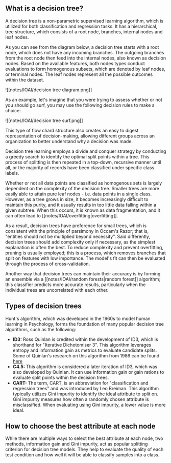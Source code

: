 ## What is a decision tree?

A decision tree is a non-parametric supervised learning algorithm, which is utilized for both classification and regression tasks. It has a  hierarchical, tree structure, which consists of a root node, branches, internal nodes and leaf nodes.

As you can see from the diagram below, a decision tree starts with a root node, which does not have any incoming branches. The outgoing branches from the root node then feed into the internal nodes, also known as decision nodes. Based on the available features, both nodes types conduct evaluations to form homogenous subsets, which are denoted by leaf nodes, or terminal nodes. The leaf nodes represent all the possible outcomes within the dataset.

![[notes/IOAI/decision tree diagram.png]]

As an example, let's imagine that you were trying to assess whether or not you should go surf, you may use the following decision rules to make a choice:

![[notes/IOAI/decision tree surf.png]]

This type of flow chard structure also creates an easy to digest representation of decision-making, allowing different groups across an organization to better understand why a decision was made.

Decision tree learning employs a divide and conquer strategy by conducting a greedy search to identify the optimal split points within a tree. This process of splitting is then repeated in a top-down, recursive manner until all, or the majority of records have been classified under specific class labels.

Whether or not all data points are classified as homogenous sets is largely dependent on the complexity of the decision tree. Smaller trees are more easily able to attain pure leaf nodes - i.e. data points in a single class. However, as a tree grows in size, it becomes increasingly difficult to maintain this purity, and it usually results in too little data falling within a given subtree. When this occurs, it is known as data fragmentation, and it can often lead to [[notes/IOAI/overfitting|overfitting]].

As a result, decision trees have preference for small trees, which is consistent with the principle of parsimony in Occam's Razor; that is, "entities should not be multiplied beyond necessity". Said differently, decision trees should add complexity only if necessary, as the simplest explanation is often the best. To reduce complexity and prevent overfitting, pruning is usually employed; this is a process, which removes branches that split on features with low importance. The model's fit can then be evaluated through the process of cross-validation.

Another way that decision trees can maintain their accuracy is by forming an ensemble via a [[notes/IOAI/random forests|random forest]] algorithm; this classifier predicts more accurate results, particularly when the individual trees are uncorrelated with each other.

## Types of decision trees

Hunt's algorithm, which was developed in the 1960s to model human learning in Psychology, forms the foundation of many popular decision tree algorithms, such as the following:

- **ID3:** Ross Quinlan is credited within the development of ID3, which is shorthand for "Iterative Dichotomiser 3". This algorithm leverages entropy and information gain as metrics to evaluate candidate splits. Some of Quinlan's research on this algorithm from 1986 can be found [here](https://hunch.net/~coms-4771/quinlan.pdf)
- **C4.5:** This algorithm is considered a later iteration of ID3, which was also developed by Quinlan. It can use information gain or gain rations to evaluate split points within the decision trees.
- **CART:** The term, CART, is an abbreviation for "classification and regression trees" and was introduced by Leo Breiman. This algorithm typically utilizes Gini impurity to identify the ideal attribute to split on. Gini impurity measures how often a randomly chosen attribute is misclassified. When evaluating using Gini impurity, a lower value is more ideal.

## How to choose the best attribute at each node

While there are multiple ways to select the best attribute at each node, two methods, information gain and Gini impurity, act as popular splitting criterion for decision tree models. They help to evaluate the quality of each test condition and how well it will be able to classify samples into a class.
